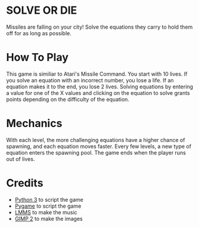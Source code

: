 SOLVE OR DIE
======
Missiles are falling on your city! Solve the equations they carry to hold them off for as long as possible.

# How To Play
This game is similiar to Atari's Missile Command. You start with 10 lives. If you solve an equation with an incorrect number, you lose a life. If an equation makes it to the end, you lose 2 lives. Solving equations by entering a value for one of the X values and clicking on the equation to solve grants points depending on the difficulty of the equation. 

# Mechanics
With each level, the more challenging equations have a higher chance of spawning, and each equation moves faster. Every few levels, a new type of equation enters the spawning pool. The game ends when the player runs out of lives.

# Credits
 - [Python 3](http://python.org) to script the game
 - [Pygame](http://pygame.org) to script the game
 - [LMMS](http://lmms.io) to make the music
 - [GIMP 2](http://gimp.org) to make the images